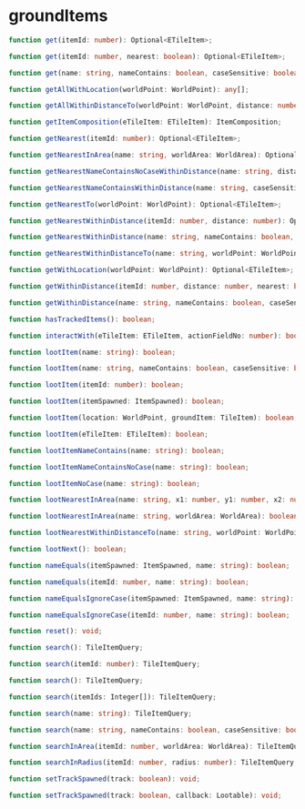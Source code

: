 # groundItems

```typescript
function get(itemId: number): Optional<ETileItem>;
```

```typescript
function get(itemId: number, nearest: boolean): Optional<ETileItem>;
```

```typescript
function get(name: string, nameContains: boolean, caseSensitive: boolean, nearest: boolean): Optional<ETileItem>;
```

```typescript
function getAllWithLocation(worldPoint: WorldPoint): any[];
```

```typescript
function getAllWithinDistanceTo(worldPoint: WorldPoint, distance: number): any[];
```

```typescript
function getItemComposition(eTileItem: ETileItem): ItemComposition;
```

```typescript
function getNearest(itemId: number): Optional<ETileItem>;
```

```typescript
function getNearestInArea(name: string, worldArea: WorldArea): Optional<ETileItem>;
```

```typescript
function getNearestNameContainsNoCaseWithinDistance(name: string, distance: number): Optional<ETileItem>;
```

```typescript
function getNearestNameContainsWithinDistance(name: string, caseSensitive: boolean, distance: number): Optional<ETileItem>;
```

```typescript
function getNearestTo(worldPoint: WorldPoint): Optional<ETileItem>;
```

```typescript
function getNearestWithinDistance(itemId: number, distance: number): Optional<ETileItem>;
```

```typescript
function getNearestWithinDistance(name: string, nameContains: boolean, caseSensitive: boolean, distance: number): Optional<ETileItem>;
```

```typescript
function getNearestWithinDistanceTo(name: string, worldPoint: WorldPoint, distance: number): Optional<ETileItem>;
```

```typescript
function getWithLocation(worldPoint: WorldPoint): Optional<ETileItem>;
```

```typescript
function getWithinDistance(itemId: number, distance: number, nearest: boolean): Optional<ETileItem>;
```

```typescript
function getWithinDistance(name: string, nameContains: boolean, caseSensitive: boolean, distance: number, nearest: boolean): Optional<ETileItem>;
```

```typescript
function hasTrackedItems(): boolean;
```

```typescript
function interactWith(eTileItem: ETileItem, actionFieldNo: number): boolean;
```

```typescript
function lootItem(name: string): boolean;
```

```typescript
function lootItem(name: string, nameContains: boolean, caseSensitive: boolean): boolean;
```

```typescript
function lootItem(itemId: number): boolean;
```

```typescript
function lootItem(itemSpawned: ItemSpawned): boolean;
```

```typescript
function lootItem(location: WorldPoint, groundItem: TileItem): boolean;
```

```typescript
function lootItem(eTileItem: ETileItem): boolean;
```

```typescript
function lootItemNameContains(name: string): boolean;
```

```typescript
function lootItemNameContainsNoCase(name: string): boolean;
```

```typescript
function lootItemNoCase(name: string): boolean;
```

```typescript
function lootNearestInArea(name: string, x1: number, y1: number, x2: number, y2: number, plane: number): boolean;
```

```typescript
function lootNearestInArea(name: string, worldArea: WorldArea): boolean;
```

```typescript
function lootNearestWithinDistanceTo(name: string, worldPoint: WorldPoint, distance: number): boolean;
```

```typescript
function lootNext(): boolean;
```

```typescript
function nameEquals(itemSpawned: ItemSpawned, name: string): boolean;
```

```typescript
function nameEquals(itemId: number, name: string): boolean;
```

```typescript
function nameEqualsIgnoreCase(itemSpawned: ItemSpawned, name: string): boolean;
```

```typescript
function nameEqualsIgnoreCase(itemId: number, name: string): boolean;
```

```typescript
function reset(): void;
```

```typescript
function search(): TileItemQuery;
```

```typescript
function search(itemId: number): TileItemQuery;
```

```typescript
function search(): TileItemQuery;
```

```typescript
function search(itemIds: Integer[]): TileItemQuery;
```

```typescript
function search(name: string): TileItemQuery;
```

```typescript
function search(name: string, nameContains: boolean, caseSensitive: boolean): TileItemQuery;
```

```typescript
function searchInArea(itemId: number, worldArea: WorldArea): TileItemQuery;
```

```typescript
function searchInRadius(itemId: number, radius: number): TileItemQuery;
```

```typescript
function setTrackSpawned(track: boolean): void;
```

```typescript
function setTrackSpawned(track: boolean, callback: Lootable): void;
```

